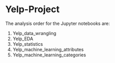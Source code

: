 # Yelp-Project

The analysis order for the Jupyter notebooks are:

1. Yelp_data_wrangling
2. Yelp_EDA
3. Yelp_statistics
4. Yelp_machine_learning_attributes
5. Yelp_machine_learning_categories
